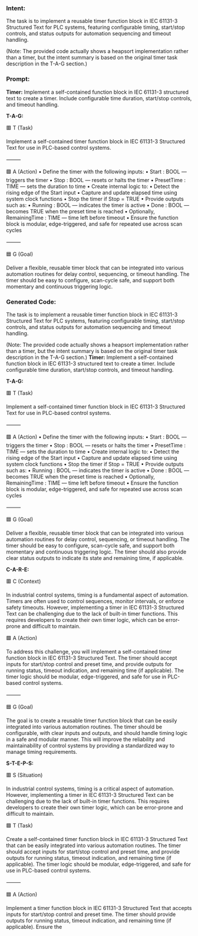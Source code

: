 ### Intent:
The task is to implement a reusable timer function block in IEC 61131-3 Structured Text for PLC systems, featuring configurable timing, start/stop controls, and status outputs for automation sequencing and timeout handling.  

(Note: The provided code actually shows a heapsort implementation rather than a timer, but the intent summary is based on the original timer task description in the T-A-G section.)

### Prompt:
**Timer:**
Implement a self-contained function block in IEC 61131-3 structured text to create a timer. Include configurable time duration, start/stop controls, and timeout handling.


**T-A-G:**

🟥 T (Task)

Implement a self-contained timer function block in IEC 61131-3 Structured Text for use in PLC-based control systems.

⸻

🟩 A (Action)
	•	Define the timer with the following inputs:
	•	Start : BOOL — triggers the timer
	•	Stop : BOOL — resets or halts the timer
	•	PresetTime : TIME — sets the duration to time
	•	Create internal logic to:
	•	Detect the rising edge of the Start input
	•	Capture and update elapsed time using system clock functions
	•	Stop the timer if Stop = TRUE
	•	Provide outputs such as:
	•	Running : BOOL — indicates the timer is active
	•	Done : BOOL — becomes TRUE when the preset time is reached
	•	Optionally, RemainingTime : TIME — time left before timeout
	•	Ensure the function block is modular, edge-triggered, and safe for repeated use across scan cycles

⸻

🟦 G (Goal)

Deliver a flexible, reusable timer block that can be integrated into various automation routines for delay control, sequencing, or timeout handling. The timer should be easy to configure, scan-cycle safe, and support both momentary and continuous triggering logic.

### Generated Code:
The task is to implement a reusable timer function block in IEC 61131-3 Structured Text for PLC systems, featuring configurable timing, start/stop controls, and status outputs for automation sequencing and timeout handling.  

(Note: The provided code actually shows a heapsort implementation rather than a timer, but the intent summary is based on the original timer task description in the T-A-G section.)
**Timer:**
Implement a self-contained function block in IEC 61131-3 structured text to create a timer. Include configurable time duration, start/stop controls, and timeout handling.


**T-A-G:**

🟥 T (Task)

Implement a self-contained timer function block in IEC 61131-3 Structured Text for use in PLC-based control systems.

⸻

🟩 A (Action)
	•	Define the timer with the following inputs:
	•	Start : BOOL — triggers the timer
	•	Stop : BOOL — resets or halts the timer
	•	PresetTime : TIME — sets the duration to time
	•	Create internal logic to:
	•	Detect the rising edge of the Start input
	•	Capture and update elapsed time using system clock functions
	•	Stop the timer if Stop = TRUE
	•	Provide outputs such as:
	•	Running : BOOL — indicates the timer is active
	•	Done : BOOL — becomes TRUE when the preset time is reached
	•	Optionally, RemainingTime : TIME — time left before timeout
	•	Ensure the function block is modular, edge-triggered, and safe for repeated use across scan cycles

⸻

🟦 G (Goal)

Deliver a flexible, reusable timer block that can be integrated into various automation routines for delay control, sequencing, or timeout handling. The timer should be easy to configure, scan-cycle safe, and support both momentary and continuous triggering logic. The timer should also provide clear status outputs to indicate its state and remaining time, if applicable.

**C-A-R-E:**

🟥 C (Context)

In industrial control systems, timing is a fundamental aspect of automation. Timers are often used to control sequences, monitor intervals, or enforce safety timeouts. However, implementing a timer in IEC 61131-3 Structured Text can be challenging due to the lack of built-in timer functions. This requires developers to create their own timer logic, which can be error-prone and difficult to maintain.

🟩 A (Action)

To address this challenge, you will implement a self-contained timer function block in IEC 61131-3 Structured Text. The timer should accept inputs for start/stop control and preset time, and provide outputs for running status, timeout indication, and remaining time (if applicable). The timer logic should be modular, edge-triggered, and safe for use in PLC-based control systems.

⸻

🟦 G (Goal)

The goal is to create a reusable timer function block that can be easily integrated into various automation routines. The timer should be configurable, with clear inputs and outputs, and should handle timing logic in a safe and modular manner. This will improve the reliability and maintainability of control systems by providing a standardized way to manage timing requirements.

**S-T-E-P-S:**

🟥 S (Situation)

In industrial control systems, timing is a critical aspect of automation. However, implementing a timer in IEC 61131-3 Structured Text can be challenging due to the lack of built-in timer functions. This requires developers to create their own timer logic, which can be error-prone and difficult to maintain.

🟩 T (Task)

Create a self-contained timer function block in IEC 61131-3 Structured Text that can be easily integrated into various automation routines. The timer should accept inputs for start/stop control and preset time, and provide outputs for running status, timeout indication, and remaining time (if applicable). The timer logic should be modular, edge-triggered, and safe for use in PLC-based control systems.

⸻

🟦 A (Action)

Implement a timer function block in IEC 61131-3 Structured Text that accepts inputs for start/stop control and preset time. The timer should provide outputs for running status, timeout indication, and remaining time (if applicable). Ensure the

